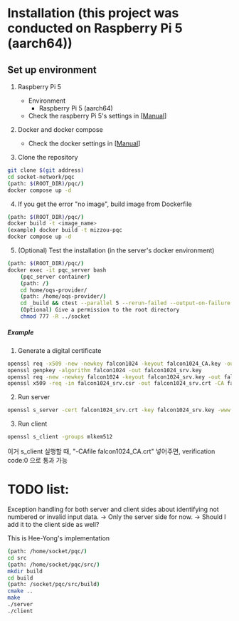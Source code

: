 
# Installation (this project was conducted on Raspberry Pi 5 (aarch64))

## Set up environment

1. Raspberry Pi 5
   - Environment
     - Raspberry Pi 5 (aarch64)
   - Check the raspberry Pi 5's settings in [[Manual](https://github.com/heeyong-kwon/helper/blob/main/README.md)]

2. Docker and docker compose
   - Check the docker settings in [[Manual](https://github.com/heeyong-kwon/helper/blob/main/README.md)]

3. Clone the repository
```bash
git clone $(git address)
cd socket-network/pqc
(path: $(ROOT_DIR)/pqc/)
docker compose up -d
```

4. If you get the error "no image", build image from Dockerfile
```bash
(path: $(ROOT_DIR)/pqc/)
docker build -t <image_name>
(example) docker build -t mizzou-pqc
docker compose up -d
```


5. (Optional) Test the installation (in the server's docker environment)
```bash
(path: $(ROOT_DIR)/pqc/)
docker exec -it pqc_server bash
    (pqc_server container)
    (path: /)
    cd home/oqs-provider/
    (path: /home/oqs-provider/)
    cd _build && ctest --parallel 5 --rerun-failed --output-on-failure -V
    (Optional) Give a permission to the root directory
    chmod 777 -R ../socket
```












##### Example
1. Generate a digital certificate
```bash
openssl req -x509 -new -newkey falcon1024 -keyout falcon1024_CA.key -out falcon1024_CA.crt -nodes -subj "/CN=test CA" -days 365 -config /usr/local/ssl/openssl.cnf
openssl genpkey -algorithm falcon1024 -out falcon1024_srv.key
openssl req -new -newkey falcon1024 -keyout falcon1024_srv.key -out falcon1024_srv.csr -nodes -subj "/CN=test server" -config /usr/local/ssl/openssl.cnf
openssl x509 -req -in falcon1024_srv.csr -out falcon1024_srv.crt -CA falcon1024_CA.crt -CAkey falcon1024_CA.key -CAcreateserial -days 365
```
2. Run server
```bash
openssl s_server -cert falcon1024_srv.crt -key falcon1024_srv.key -www -tls1_3 -groups mlkem512
```
3. Run client
```bash
openssl s_client -groups mlkem512
```






<!-- 지금 연결은 되는데, verification 21 <- 서버 인증서를 신뢰할 수 없어서 발생하는 문제임. TLS 연결은 성공적으로 설정됨> -->
이거 s_client 실행할 때, "-CAfile falcon1024_CA.crt" 넣어주면, verification code:0 으로 통과 가능


# TODO list:

Exception handling for both server and client sides about identifying not numbered or invalid input data.
   -> Only the server side for now.
   -> Should I add it to the client side as well?


<!-- c code로 실행하는 건 아직 검증 안 됨 -->
<!-- TODO: verify falcon512k works on c code -->
This is Hee-Yong's implementation
```bash
(path: /home/socket/pqc/)
cd src
(path: /home/socket/pqc/src/)
mkdir build
cd build
(path: /socket/pqc/src/build)
cmake ..
make
./server
./client
```







<!-- ## How to add submodule
```bash
git submodule add <repositoy.git>
(example)
git submodule add https://github.com/open-quantum-safe/oqs-provider.git
git submodule update --init --recursive
``` -->